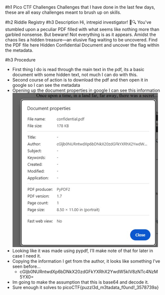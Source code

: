 #h1 Pico CTF Challenges
Challenges that I have done in the last few days, these are all easy challenges meant to brush up on skills.

#h2 Riddle Registry
#h3 Description
Hi, intrepid investigator! 📄🔍 You've stumbled upon a peculiar PDF filled with what seems like nothing more than garbled nonsense. But beware! Not everything is as it appears. Amidst the chaos lies a hidden treasure—an elusive flag waiting to be uncovered.
Find the PDF file here Hidden Confidential Document and uncover the flag within the metadata.

#h3 Procedure
- First thing I do is read through the main text in the pdf, its a basic document with some hidden text, not much I can do with this. 
- Second course of action is to download the pdf and then open it in google so I can see the metadata
- Opening up the document properties in google I can see this information
![alt text](https://github.com/Dew-ey/Writeups/blob/main/StoredImages/EZPICO/RIDDLEREG/img1.jpg "image1")
- Looking like it was made using pypdf, I’ll make note of that for later in case I need it. 
- Copying the information I get from the author, it looks like something I’ve seen before…
  - cGljb0NURntwdXp6bDNkX20zdGFkYXRhX2YwdW5kIV8zNTc4NzM5YX0=
- Im going to make the assumption that this is base64 and decode it.
- Sure enough it solves to picoCTF{puzzl3d_m3tadata_f0und!_3578739a}
 
